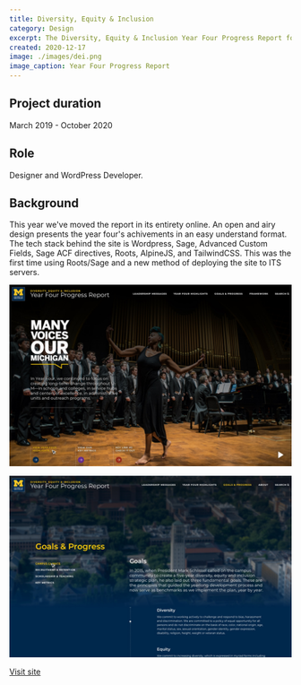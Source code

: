 ```yaml
---
title: Diversity, Equity & Inclusion
category: Design
excerpt: The Diversity, Equity & Inclusion Year Four Progress Report for U-M
created: 2020-12-17
image: ./images/dei.png
image_caption: Year Four Progress Report
---
```


## Project duration

March 2019 - October 2020

## Role

Designer and WordPress Developer.

## Background

This year we've moved the report in its entirety online. An open and airy design presents the year four's achivements in an easy understand format. The tech stack behind the site is Wordpress, Sage, Advanced Custom Fields, Sage ACF directives, Roots, AlpineJS, and TailwindCSS. This was the first time using Roots/Sage and a new method of deploying the site to ITS servers.

![Home page of DEI](./images/dei-home.jpg)

![An example of a main landing page](./images/dei-landing.jpg)

[Visit site](https://report.dei.umich.edu/)
